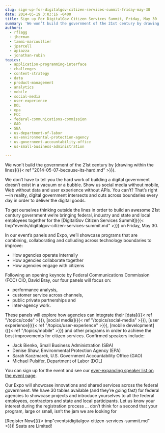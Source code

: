 ```yaml
---
slug: sign-up-for-digitalgov-citizen-services-summit-friday-may-30
date: 2014-05-19 3:03:16 -0400
title: Sign up For DigitalGov Citizen Services Summit, Friday, May 30
summary: 'We won’t build the government of the 21st century by drawing within the lines. We don&#8217;t have to tell you the hard work of building a digital government doesn&#8217;t exist in a vacuum or a bubble. Show us social media without mobile, Web without data and user experience without APIs. You can&#8217;t? That&#8217;s right&mdash;in reality,'
authors:
  - rflagg
  - jherman
  - tammi-marcoullier
  - jparcell
  - apiazza
  - jonathan-rubin
topics:
  - application-programming-interface
  - challenges
  - content-strategy
  - data
  - product-management
  - analytics
  - mobile
  - social-media
  - user-experience
  - DOL
  - epa
  - FCC
  - federal-communications-commission
  - GAO
  - SBA
  - us-department-of-labor
  - us-environmental-protection-agency
  - us-government-accountability-office
  - us-small-business-administration

---
```


We won’t build the government of the 21st century by [drawing within the lines]({{< ref "2014-05-07-because-its-hard.md" >}}).

We don&#8217;t have to tell you the hard work of building a digital government doesn&#8217;t exist in a vacuum or a bubble. Show us social media without mobile, Web without data and user experience without APIs. You can&#8217;t? That&#8217;s right—in reality, digital government intersects and cuts across boundaries every day in order to deliver the digital goods.

To get ourselves thinking outside the lines in order to build an awesome 21st century government we’re bringing federal, industry and state and local employees together for the [DigitalGov Citizen Services Summit]({{< tmp"events/digitalgov-citizen-services-summit.md" >}}) on Friday, May 30.

In our event’s panels and Expo, we’ll showcase programs that are combining, collaborating and colluding across technology boundaries to improve:

* How agencies operate internally
* How agencies collaborate together
* How agencies engage with citizens

Following an opening keynote by Federal Communications Commission (FCC) CIO, David Bray, our four panels will focus on:

* performance analysis,
* customer service across channels,
* public private partnerships and
* inter-agency work.

These panels will explore how agencies can integrate their [data]({{< ref "/topics/code" >}}), [social media]({{< ref "/topics/social-media" >}}), [user experience]({{< ref "/topics/user-experience" >}}), [mobile development]({{< ref "/topics/mobile" >}}) and other programs in order to achieve the best improvements for citizen services. Confirmed speakers include:

* Jack Bienko, Small Business Administration (SBA)
* Denise Shaw, Environmental Protection Agency (EPA)
* Sarah Kaczmarek, U.S. Government Accountability Office (GAO)
* Michael Pulsifer, Department of Labor (DOL)

You can sign up for the event and see our [ever-expanding speaker list on the event page](https://www.google.com/url?q=https%3A%2F%2Fwww.digitalgov.gov%2Fevent%2Fdigitalgov-citizen-services-summit%2F&sa=D&sntz=1&usg=AFQjCNGiwao6z6PUtq_tcRPW1QVfhf-9WA).

Our Expo will showcase innovations and shared services across the federal government. We have 30 tables available (and they&#8217;re going fast) for federal agencies to showcase projects and introduce yourselves to all the federal employees, contractors and state and local participants. Let us know your interest during the registration process &#8230; don&#8217;t think for a second that your program, large or small, isn&#8217;t the jam we are looking for

[Register Now]({{< tmp"events/digitalgov-citizen-services-summit.md" >}})! Seats are Limited! 
